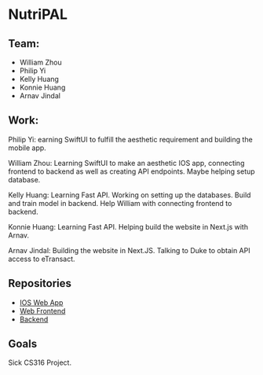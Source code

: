 # NutriPAL

## Team:
- William Zhou
- Philip Yi
- Kelly Huang
- Konnie Huang
- Arnav Jindal 

## Work:

Philip Yi: earning SwiftUI to fulfill the aesthetic requirement and building the mobile app.

William Zhou: Learning SwiftUI to make an aesthetic IOS app, connecting frontend to backend as well as creating API endpoints. Maybe helping setup database.

Kelly Huang: Learning Fast API. Working on setting up the databases. Build and train model in backend. Help William with connecting frontend to backend.

Konnie Huang: Learning Fast API. Helping build the website in Next.js with Arnav.

Arnav Jindal: Building the website in Next.JS. Talking to Duke to obtain API access to eTransact.

## Repositories

- [IOS Web App](https://github.com/NutriPalDuke/NutriPal-IOS)
- [Web Frontend](https://github.com/NutriPalDuke/NutriPal-Web)
- [Backend](https://github.com/NutriPalDuke/NutriPal-Backend)

## Goals

Sick CS316 Project.
